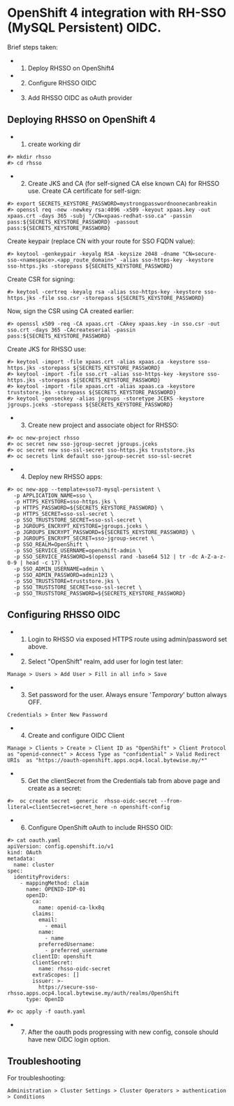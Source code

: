 # OpenShift 4 integration with RH-SSO (MySQL Persistent) OIDC.

Brief steps taken:
* 1. Deploy RHSSO on OpenShift4
* 2. Configure RHSSO OIDC
* 3. Add RHSSO OIDC as oAuth provider

## Deploying RHSSO on OpenShift 4
* 1. create working dir
```
#> mkdir rhsso
#> cd rhsso
```

* 2. Create JKS and CA (for self-signed CA else known CA) for RHSSO use.
Create CA certificate for self-sign:
```
#> export SECRETS_KEYSTORE_PASSWORD=mystrongpasswordnoonecanbreakin
#> openssl req -new -newkey rsa:4096 -x509 -keyout xpaas.key -out xpaas.crt -days 365 -subj "/CN=xpaas-redhat-sso.ca" -passin pass:${SECRETS_KEYSTORE_PASSWORD} -passout pass:${SECRETS_KEYSTORE_PASSWORD}
```

Create keypair (replace CN with your route for SSO FQDN value):
```
#> keytool -genkeypair -keyalg RSA -keysize 2048 -dname "CN=secure-sso-<namespace>.<app_route_domain>" -alias sso-https-key -keystore sso-https.jks -storepass ${SECRETS_KEYSTORE_PASSWORD}
```  

Create CSR for signing:
```
#> keytool -certreq -keyalg rsa -alias sso-https-key -keystore sso-https.jks -file sso.csr -storepass ${SECRETS_KEYSTORE_PASSWORD}
```

Now, sign the CSR using CA created earlier:
```
#> openssl x509 -req -CA xpaas.crt -CAkey xpaas.key -in sso.csr -out sso.crt -days 365 -CAcreateserial -passin pass:${SECRETS_KEYSTORE_PASSWORD}
```

Create JKS for RHSSO use:
```
#> keytool -import -file xpaas.crt -alias xpaas.ca -keystore sso-https.jks -storepass ${SECRETS_KEYSTORE_PASSWORD}
#> keytool -import -file sso.crt -alias sso-https-key -keystore sso-https.jks -storepass ${SECRETS_KEYSTORE_PASSWORD}
#> keytool -import -file xpaas.crt -alias xpaas.ca -keystore truststore.jks -storepass ${SECRETS_KEYSTORE_PASSWORD}
#> keytool -genseckey -alias jgroups -storetype JCEKS -keystore jgroups.jceks -storepass ${SECRETS_KEYSTORE_PASSWORD}
```

* 3. Create new project and associate object for RHSSO:
```
#> oc new-project rhsso
#> oc secret new sso-jgroup-secret jgroups.jceks
#> oc secret new sso-ssl-secret sso-https.jks truststore.jks
#> oc secrets link default sso-jgroup-secret sso-ssl-secret
```


* 4. Deploy new RHSSO apps:
```
#> oc new-app --template=sso73-mysql-persistent \
  -p APPLICATION_NAME=sso \
  -p HTTPS_KEYSTORE=sso-https.jks \
  -p HTTPS_PASSWORD=${SECRETS_KEYSTORE_PASSWORD} \
  -p HTTPS_SECRET=sso-ssl-secret \
  -p SSO_TRUSTSTORE_SECRET=sso-ssl-secret \
  -p JGROUPS_ENCRYPT_KEYSTORE=jgroups.jceks \
  -p JGROUPS_ENCRYPT_PASSWORD=${SECRETS_KEYSTORE_PASSWORD} \
  -p JGROUPS_ENCRYPT_SECRET=sso-jgroup-secret \
  -p SSO_REALM=OpenShift \
  -p SSO_SERVICE_USERNAME=openshift-admin \
  -p SSO_SERVICE_PASSWORD=$(openssl rand -base64 512 | tr -dc A-Z-a-z-0-9 | head -c 17) \
  -p SSO_ADMIN_USERNAME=admin \
  -p SSO_ADMIN_PASSWORD=admin123 \
  -p SSO_TRUSTSTORE=truststore.jks \
  -p SSO_TRUSTSTORE_SECRET=sso-ssl-secret \
  -p SSO_TRUSTSTORE_PASSWORD=${SECRETS_KEYSTORE_PASSWORD}
```

## Configuring RHSSO OIDC
* 1. Login to RHSSO via exposed HTTPS route using admin/password set above.

* 2. Select "OpenShift" realm, add user for login test later:
```
Manage > Users > Add User > Fill in all info > Save
```

* 3. Set password for the user. Always ensure '*Temporary*' button always OFF.
```
Credentials > Enter New Password
```


* 4. Create and configure OIDC Client
```
Manage > Clients > Create > Client ID as "OpenShift" > Client Protocol as "openid-connect" > Access Type as "confidential" > Valid Redirect URIs  as "https://oauth-openshift.apps.ocp4.local.bytewise.my/*"
```

* 5. Get the clientSecret from the Credentials tab from above page and create as a secret:
```
#>  oc create secret  generic  rhsso-oidc-secret --from-literal=clientSecret=secret_here -n openshift-config
```

* 6. Configure OpenShift oAuth to include RHSSO OID:
```
#> cat oauth.yaml
apiVersion: config.openshift.io/v1
kind: OAuth
metadata:
  name: cluster
spec:
  identityProviders:
    - mappingMethod: claim
      name: OPENID-IDP-01
      openID:
        ca:
          name: openid-ca-lkx8q
        claims:
          email:
            - email
          name:
            - name
          preferredUsername:
            - preferred_username
        clientID: openshift
        clientSecret:
          name: rhsso-oidc-secret
        extraScopes: []
        issuer: >-
          https://secure-sso-rhsso.apps.ocp4.local.bytewise.my/auth/realms/OpenShift
      type: OpenID 

#> oc apply -f oauth.yaml
```

* 7. After the oauth pods progressing with new config, console should have new OIDC login option.

## Troubleshooting

For troubleshooting:
```
Administration > Cluster Settings > Cluster Operators > authentication > Conditions
```
